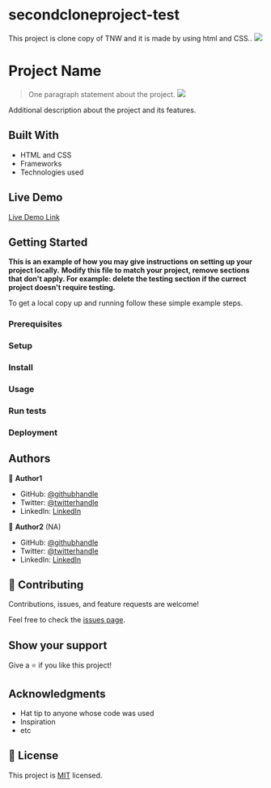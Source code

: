 # secondcloneproject-test
This project is clone copy of TNW and it is made by using html and CSS..
![](https://img.shields.io/badge/Microverse-blueviolet)

# Project Name

> One paragraph statement about the project.
![](images/.sampleimg.png)

Additional description about the project and its features.

## Built With

- HTML and CSS
- Frameworks
- Technologies used

## Live Demo

[Live Demo Link](https://livedemo.com)


## Getting Started

**This is an example of how you may give instructions on setting up your project locally.**
**Modify this file to match your project, remove sections that don't apply. For example: delete the testing section if the currect project doesn't require testing.**


To get a local copy up and running follow these simple example steps.

### Prerequisites

### Setup

### Install

### Usage

### Run tests

### Deployment



## Authors

👤 **Author1**

- GitHub: [@githubhandle](https://github.com/prernapriyali)
- Twitter: [@twitterhandle](https://twitter.com/twitterhandle)
- LinkedIn: [LinkedIn](https://linkedin.com/linkedinhandle)

👤 **Author2**
(NA)
- GitHub: [@githubhandle](https://github.com/)
- Twitter: [@twitterhandle](https://twitter.com/twitterhandle)
- LinkedIn: [LinkedIn](https://linkedin.com/linkedinhandle)

## 🤝 Contributing

Contributions, issues, and feature requests are welcome!

Feel free to check the [issues page](issues/).

## Show your support

Give a ⭐️ if you like this project!

## Acknowledgments

- Hat tip to anyone whose code was used
- Inspiration
- etc

## 📝 License

This project is [MIT](lic.url) licensed.
